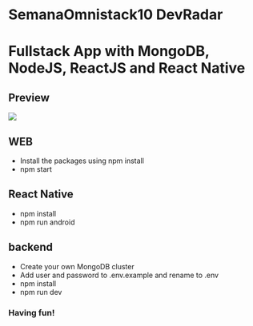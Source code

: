 # SemanaOmnistack10 DevRadar
<h1>Fullstack App with MongoDB, NodeJS, ReactJS and React Native</h1>


## Preview
<img src="https://user-images.githubusercontent.com/38897284/72917702-13967a80-3d23-11ea-91e5-7ea2f7404eee.jpg">

## WEB

- Install the packages using npm install
- npm start

## React Native
- npm install
- npm run android

## backend
- Create your own MongoDB cluster
- Add user and password to .env.example and rename to .env
- npm install 
- npm run dev

### Having fun!